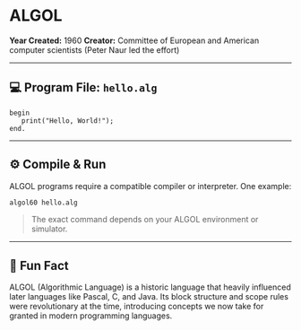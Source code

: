 # ALGOL

**Year Created:** 1960
**Creator:** Committee of European and American computer scientists (Peter Naur led the effort)

---

## 💻 Program File: `hello.alg`

```algol
begin
   print("Hello, World!");
end.
```

---

## ⚙️ Compile & Run

ALGOL programs require a compatible compiler or interpreter. One example:

```bash
algol60 hello.alg
```

> The exact command depends on your ALGOL environment or simulator.

---

## 🧠 Fun Fact

ALGOL (Algorithmic Language) is a historic language that heavily influenced later languages like Pascal, C, and Java.
Its block structure and scope rules were revolutionary at the time, introducing concepts we now take for granted in modern programming languages.

